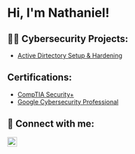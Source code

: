 <h1>Hi, I'm Nathaniel! </h1>

<h2>👨‍💻 Cybersecurity Projects:</h2>

  - [Active Dirtectory Setup & Hardening](https://github.com/nathaniel-2003/LABURL)

<h2> Certifications:</h2> 

- [CompTIA Security+](https://www.certmetrics.com/comptia/public/verification.aspx)
- [Google Cybersecurity Professional](https://coursera.org/share/0fa7306cc73003b08e6286f944b7865e)
<h2> 🤳 Connect with me:</h2>

[<img align="left" alt="JoshMadakor | LinkedIn" width="22px" src="https://cdn.jsdelivr.net/npm/simple-icons@v3/icons/linkedin.svg" />][linkedin]

[linkedin]: https://linkedin.com/in/nlmarques

